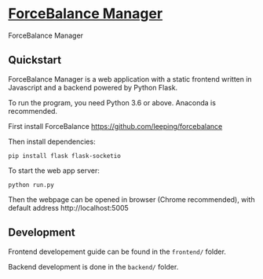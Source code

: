 # [ForceBalance Manager](https://yudongqiu.github.io/forcebalance-manager/)

ForceBalance Manager

## Quickstart

ForceBalance Manager is a web application with a static frontend written in Javascript and a backend powered by Python Flask.

To run the program, you need Python 3.6 or above. Anaconda is recommended.

First install ForceBalance https://github.com/leeping/forcebalance

Then install dependencies:
```
pip install flask flask-socketio
```

To start the web app server:
```
python run.py
```

Then the webpage can be opened in browser (Chrome recommended), with default address http://localhost:5005

## Development

Frontend developement guide can be found in the `frontend/` folder.

Backend development is done in the `backend/` folder.
